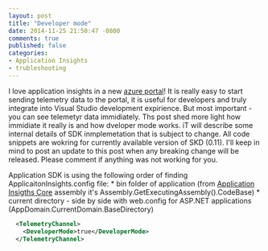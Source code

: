 ```yaml
---
layout: post
title: "Developer mode"
date: 2014-11-25 21:50:47 -0800
comments: true
published: false
categories: 
- Application Insights
- trubleshooting
---
```

I love application insights in a new [azure portal](http://portal.azure.com)! It is really easy to start sending telemetry data to the portal, it is  useful for developers and truly integrate into Visual Studio development expirience. But most important - you can see telemetyr data immidiately. Ths post shed more light how immidiate it really is and how dveloper mode works.  iT will describe some internal details of SDK inmplemetation that is subject to change. All code snippets are wokring for currently available version of SKD (0.11). I'll keep in mind to post an update to this post when any breaking change will be released. Please comment if anything was not working for you.



Application SDK is using the following order of finding ApplicaitonInsights.config file:
	* bin folder of application (from [Application Insigths Core](http://www.nuget.org/packages/Microsoft.ApplicationInsights/0.11.1-build00694) assembly it's Assembly.GetExecutingAssembly().CodeBase)
	* current directory - side by side with web.config for ASP.NET applications (AppDomain.CurrentDomain.BaseDirectory)

``` xml
  <TelemetryChannel>
    <DeveloperMode>true</DeveloperMode>
  </TelemetryChannel>
  ``` 